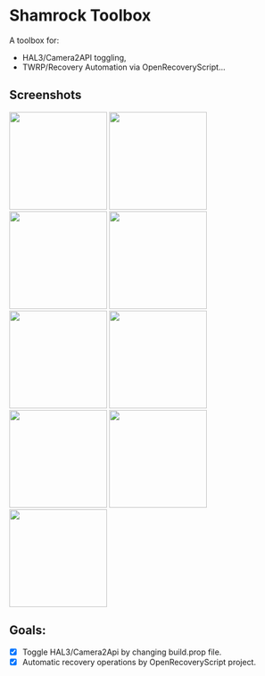 # Shamrock Toolbox

A toolbox for:

- HAL3/Camera2API toggling,
- TWRP/Recovery Automation via OpenRecoveryScript...

## Screenshots

<img src="https://github.com/atahabaki/shamrock-toolbox/blob/main/images/dark-keyboard.jpg?raw=true" width="175px"/> <img src="https://github.com/atahabaki/shamrock-toolbox/blob/main/images/white-dialog.jpg?raw=true" width="175px"/> <img src="https://github.com/atahabaki/shamrock-toolbox/blob/main/images/dark-dialog.jpg?raw=true" width="175px"/> <img src="https://github.com/atahabaki/shamrock-toolbox/blob/main/images/white-menu.jpg?raw=true" width="175px"/> <img src="https://github.com/atahabaki/shamrock-toolbox/blob/main/images/dark-menu.jpg?raw=true" width="175px"/> <img src="https://github.com/atahabaki/shamrock-toolbox/blob/main/images/white-plain.jpg?raw=true" width="175px"/> <img src="https://github.com/atahabaki/shamrock-toolbox/blob/main/images/dark-plain.jpg?raw=true" width="175px"/> <img src="https://github.com/atahabaki/shamrock-toolbox/blob/main/images/white-spinner.jpg?raw=true" width="175px"/> <img src="https://github.com/atahabaki/shamrock-toolbox/blob/main/images/dark-spinner.jpg?raw=true" width="175px"/>


## Goals:

- [x] Toggle HAL3/Camera2Api by changing build.prop file.
- [x] Automatic recovery operations by OpenRecoveryScript project.
